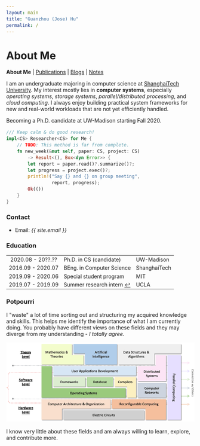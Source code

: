 ```yaml
---
layout: main
title: "Guanzhou (Jose) Hu"
permalink: /
---
```


# About Me

<p class="navigation-bar">
  <b>About Me</b> | 
  <a href="/publications.html">Publications</a> | 
  <a href="/blogs.html">Blogs</a> | 
  <a href="/notes.html">Notes</a>
</p>

I am an undergraduate majoring in computer science at [ShanghaiTech University](http://www.shanghaitech.edu.cn/). My interest mostly lies in **computer systems**, especially *operating systems*, *storage systems*, *parallel/distributed processing*, and *cloud computing*. I always enjoy building practical system frameworks for new and real-world workloads that are not yet efficiently handled.

Becoming a Ph.D. candidate at UW-Madison starting Fall 2020.

```rust
/// Keep calm & do good research!
impl<CS> Researcher<CS> for Me {
    // TODO: This method is far from complete.
    fn new_week(&mut self, paper: CS, project: CS)
        -> Result<(), Box<dyn Error>> {
        let report = paper.read()?.summarize()?;
        let progress = project.exec()?;
        println!("Say {} and {} on group meeting",
                 report, progress);
        Ok(())
    }
}
```

### Contact

- Email: <i>{{ site.email }}</i>

### Education

<table>
  <tbody>
    <tr>
      <td style="text-align: center">2020.08 - 20??.??</td>
      <td style="text-align: left">Ph.D. in CS (candidate)</td>
      <td style="text-align: left">UW-Madison</td>
    </tr>
    <tr>
      <td style="text-align: center">2016.09 - 2020.07</td>
      <td style="text-align: left">BEng. in Computer Science</td>
      <td style="text-align: left">ShanghaiTech</td>
    </tr>
    <tr>
      <td style="text-align: center">2019.09 - 2020.06</td>
      <td style="text-align: left">Special student program</td>
      <td style="text-align: left">MIT</td>
    </tr>
    <tr>
      <td style="text-align: center">2019.07 - 2019.09</td>
      <td style="text-align: left">Summer research intern <a href="http://systems.cs.ucla.edu">↩︎</a></td>
      <td style="text-align: left">UCLA</td>
    </tr>
  </tbody>
</table>

### Potpourri

I "waste" a lot of time sorting out and structuring my acquired knowledge and skills. This helps me identify the importance of what I am currently doing. You probably have different views on these fields and they may diverge from my understanding - *I totally agree.*

![Fields](/assets/img/knowledge-graph.png)

I know very little about these fields and am always willing to learn, explore, and contribute more.
